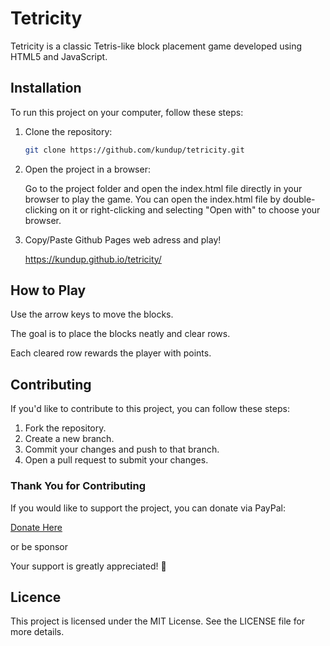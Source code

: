 # Tetricity

Tetricity is a classic Tetris-like block placement game developed using HTML5 and JavaScript.

## Installation

To run this project on your computer, follow these steps:

1. Clone the repository:
   ```bash
   git clone https://github.com/kundup/tetricity.git

2. Open the project in a browser:
   
   Go to the project folder and open the index.html file directly in your browser to play the game.
   You can open the index.html file by double-clicking on it or right-clicking and selecting "Open with" to choose your browser.

3. Copy/Paste Github Pages web adress and play!

   https://kundup.github.io/tetricity/

## How to Play

Use the arrow keys to move the blocks.

The goal is to place the blocks neatly and clear rows.

Each cleared row rewards the player with points.

## Contributing
If you'd like to contribute to this project, you can follow these steps:

1. Fork the repository.
2. Create a new branch.
3. Commit your changes and push to that branch.
4. Open a pull request to submit your changes.

###  Thank You for Contributing

If you would like to support the project, you can donate via PayPal:

[Donate Here](https://www.paypal.com/donate?hosted_button_id=YOUR_BUTTON_ID)

or be sponsor 

Your support is greatly appreciated! 🧡

## Licence

This project is licensed under the MIT License. See the LICENSE file for more details.





